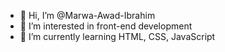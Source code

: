 - 👋 Hi, I’m @Marwa-Awad-Ibrahim
- 👀 I’m interested in front-end development
- 🌱 I’m currently learning HTML, CSS, JavaScript
<!---
Marwa-Awad-Ibrahim/Marwa-Awad-Ibrahim is a ✨ special ✨ repository because its `README.md` (this file) appears on your GitHub profile.
You can click the Preview link to take a look at your changes.
--->
